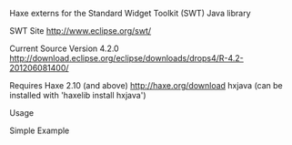 Haxe externs for the Standard Widget Toolkit (SWT) Java library 

SWT Site
http://www.eclipse.org/swt/

Current Source Version 4.2.0
http://download.eclipse.org/eclipse/downloads/drops4/R-4.2-201206081400/

Requires 
Haxe 2.10 (and above) http://haxe.org/download
hxjava (can be installed with 'haxelib install hxjava')


Usage



Simple Example

